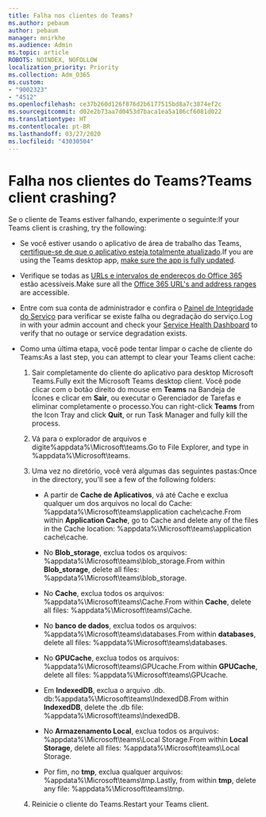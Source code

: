 ```yaml
---
title: Falha nos clientes do Teams?
ms.author: pebaum
author: pebaum
manager: mnirkhe
ms.audience: Admin
ms.topic: article
ROBOTS: NOINDEX, NOFOLLOW
localization_priority: Priority
ms.collection: Adm_O365
ms.custom:
- "9002323"
- "4512"
ms.openlocfilehash: ce37b260d126f876d2b6177515bd8a7c3874ef2c
ms.sourcegitcommit: d02e2b73aa7d0453d7baca1ea5a186cf6081d022
ms.translationtype: HT
ms.contentlocale: pt-BR
ms.lasthandoff: 03/27/2020
ms.locfileid: "43030504"
---
```

# <a name="teams-client-crashing"></a><span data-ttu-id="6258c-102">Falha nos clientes do Teams?</span><span class="sxs-lookup"><span data-stu-id="6258c-102">Teams client crashing?</span></span>

<span data-ttu-id="6258c-103">Se o cliente de Teams estiver falhando, experimente o seguinte:</span><span class="sxs-lookup"><span data-stu-id="6258c-103">If your Teams client is crashing, try the following:</span></span>

- <span data-ttu-id="6258c-104">Se você estiver usando o aplicativo de área de trabalho das Teams, [certifique-se de que o aplicativo esteja totalmente atualizado](https://support.office.com/article/Update-Microsoft-Teams-535a8e4b-45f0-4f6c-8b3d-91bca7a51db1).</span><span class="sxs-lookup"><span data-stu-id="6258c-104">If you are using the Teams desktop app, [make sure the app is fully updated](https://support.office.com/article/Update-Microsoft-Teams-535a8e4b-45f0-4f6c-8b3d-91bca7a51db1).</span></span>

- <span data-ttu-id="6258c-105">Verifique se todas as [URLs e intervalos de endereços do Office 365](https://docs.microsoft.com/microsoftteams/connectivity-issues) estão acessíveis.</span><span class="sxs-lookup"><span data-stu-id="6258c-105">Make sure all the [Office 365 URL's and address ranges](https://docs.microsoft.com/microsoftteams/connectivity-issues) are accessible.</span></span>

- <span data-ttu-id="6258c-106">Entre com sua conta de administrador e confira o [Painel de Integridade do Serviço](https://docs.microsoft.com/office365/enterprise/view-service-health) para verificar se existe falha ou degradação do serviço.</span><span class="sxs-lookup"><span data-stu-id="6258c-106">Log in with your admin account and check your [Service Health Dashboard](https://docs.microsoft.com/office365/enterprise/view-service-health) to verify that no outage or service degradation exists.</span></span>

 - <span data-ttu-id="6258c-107">Como uma última etapa, você pode tentar limpar o cache de cliente do Teams:</span><span class="sxs-lookup"><span data-stu-id="6258c-107">As a last step, you can attempt to clear your Teams client cache:</span></span>

    1.  <span data-ttu-id="6258c-108">Sair completamente do cliente do aplicativo para desktop Microsoft Teams.</span><span class="sxs-lookup"><span data-stu-id="6258c-108">Fully exit the Microsoft Teams desktop client.</span></span> <span data-ttu-id="6258c-109">Você pode clicar com o botão direito do mouse em **Teams** na Bandeja de Ícones e clicar em **Sair**, ou executar o Gerenciador de Tarefas e eliminar completamente o processo.</span><span class="sxs-lookup"><span data-stu-id="6258c-109">You can right-click **Teams** from the Icon Tray and click **Quit**, or run Task Manager and fully kill the process.</span></span>

    2.  <span data-ttu-id="6258c-110">Vá para o explorador de arquivos e digite%appdata%\Microsoft\teams.</span><span class="sxs-lookup"><span data-stu-id="6258c-110">Go to File Explorer, and type in %appdata%\Microsoft\teams.</span></span>

    3.  <span data-ttu-id="6258c-111">Uma vez no diretório, você verá algumas das seguintes pastas:</span><span class="sxs-lookup"><span data-stu-id="6258c-111">Once in the directory, you'll see a few of the following folders:</span></span>

         - <span data-ttu-id="6258c-112">A partir de **Cache de Aplicativos**, vá até Cache e exclua qualquer um dos arquivos no local do Cache:  %appdata%\Microsoft\teams\application cache\cache.</span><span class="sxs-lookup"><span data-stu-id="6258c-112">From within **Application Cache**, go to Cache and delete any of the files in the Cache location:  %appdata%\Microsoft\teams\application cache\cache.</span></span>

        - <span data-ttu-id="6258c-113">No **Blob_storage**, exclua todos os arquivos: %appdata%\Microsoft\teams\blob_storage.</span><span class="sxs-lookup"><span data-stu-id="6258c-113">From within **Blob_storage**, delete all files: %appdata%\Microsoft\teams\blob_storage.</span></span>

        - <span data-ttu-id="6258c-114">No **Cache**, exclua todos os arquivos: %appdata%\Microsoft\teams\Cache.</span><span class="sxs-lookup"><span data-stu-id="6258c-114">From within **Cache**, delete all files: %appdata%\Microsoft\teams\Cache.</span></span>

        - <span data-ttu-id="6258c-115">No **banco de dados**, exclua todos os arquivos: %appdata%\Microsoft\teams\databases.</span><span class="sxs-lookup"><span data-stu-id="6258c-115">From within **databases**, delete all files: %appdata%\Microsoft\teams\databases.</span></span>

        - <span data-ttu-id="6258c-116">No **GPUCache**, exclua todos os arquivos: %appdata%\Microsoft\teams\GPUcache.</span><span class="sxs-lookup"><span data-stu-id="6258c-116">From within **GPUCache**, delete all files: %appdata%\Microsoft\teams\GPUcache.</span></span>

        - <span data-ttu-id="6258c-117">Em **IndexedDB**, exclua o arquivo .db. db:%appdata%\Microsoft\teams\IndexedDB.</span><span class="sxs-lookup"><span data-stu-id="6258c-117">From within **IndexedDB**, delete the .db file: %appdata%\Microsoft\teams\IndexedDB.</span></span>

        - <span data-ttu-id="6258c-118">No **Armazenamento Local**, exclua todos os arquivos: %appdata%\Microsoft\teams\Local Storage.</span><span class="sxs-lookup"><span data-stu-id="6258c-118">From within **Local Storage**, delete all files: %appdata%\Microsoft\teams\Local Storage.</span></span>

        - <span data-ttu-id="6258c-119">Por fim, no **tmp**, exclua qualquer arquivos: %appdata%\Microsoft\teams\tmp.</span><span class="sxs-lookup"><span data-stu-id="6258c-119">Lastly, from within **tmp**, delete any file: %appdata%\Microsoft\teams\tmp.</span></span>

    4. <span data-ttu-id="6258c-120">Reinicie o cliente do Teams.</span><span class="sxs-lookup"><span data-stu-id="6258c-120">Restart your Teams client.</span></span>
